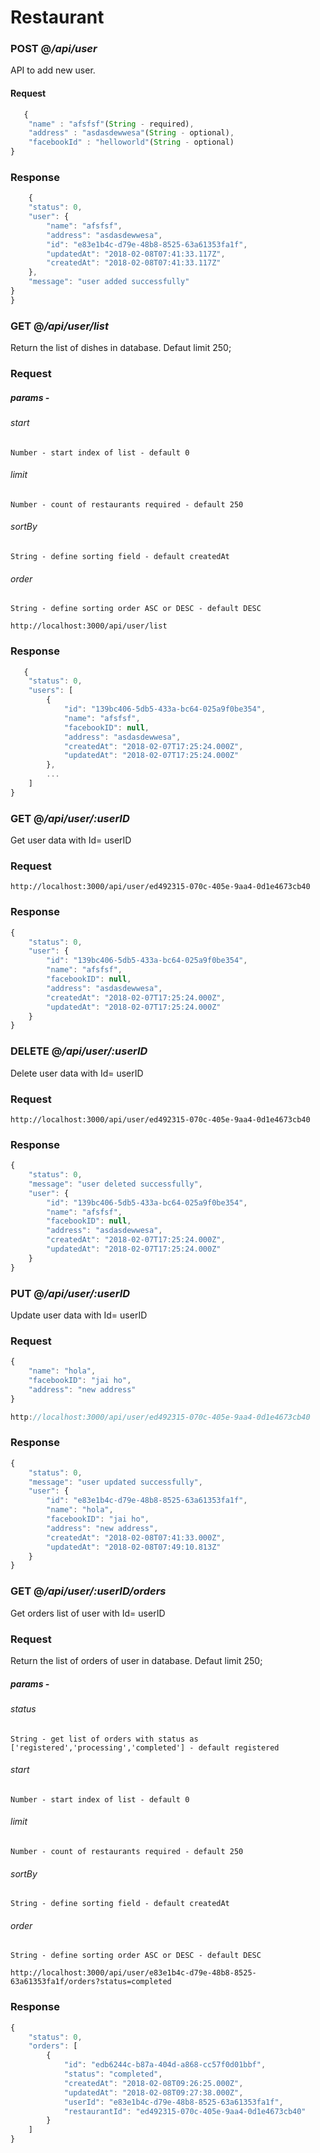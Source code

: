# Restaurant

### POST @*/api/user*

API to add new user.

#### Request

```javascript
   {    
    "name" : "afsfsf"(String - required),
    "address" : "asdasdewwesa"(String - optional),
    "facebookId" : "helloworld"(String - optional)
}
```

### Response


```javascript
    {
    "status": 0,
    "user": {
        "name": "afsfsf",
        "address": "asdasdewwesa",
        "id": "e83e1b4c-d79e-48b8-8525-63a61353fa1f",
        "updatedAt": "2018-02-08T07:41:33.117Z",
        "createdAt": "2018-02-08T07:41:33.117Z"
    },
    "message": "user added successfully"
}
}

```


### GET @*/api/user/list*

Return the list of dishes in database.
Defaut limit 250;

### Request

##### params  -
###### start 
    Number - start index of list - default 0
###### limit
    Number - count of restaurants required - default 250
###### sortBy
    String - define sorting field - default createdAt
###### order
    String - define sorting order ASC or DESC - default DESC

```
http://localhost:3000/api/user/list
```
    
### Response

```javascript
   {
    "status": 0,
    "users": [
        {
            "id": "139bc406-5db5-433a-bc64-025a9f0be354",
            "name": "afsfsf",
            "facebookID": null,
            "address": "asdasdewwesa",
            "createdAt": "2018-02-07T17:25:24.000Z",
            "updatedAt": "2018-02-07T17:25:24.000Z"
        },
        ...
    ]
}
```

### GET @*/api/user/:userID*

Get user data with Id= userID
### Request
```
http://localhost:3000/api/user/ed492315-070c-405e-9aa4-0d1e4673cb40
```

### Response

```javascript
{
    "status": 0,
    "user": {
        "id": "139bc406-5db5-433a-bc64-025a9f0be354",
        "name": "afsfsf",
        "facebookID": null,
        "address": "asdasdewwesa",
        "createdAt": "2018-02-07T17:25:24.000Z",
        "updatedAt": "2018-02-07T17:25:24.000Z"
    }
}

```

### DELETE @*/api/user/:userID*

Delete user data with Id= userID
### Request
```
http://localhost:3000/api/user/ed492315-070c-405e-9aa4-0d1e4673cb40
```

### Response

```javascript
{
    "status": 0,
    "message": "user deleted successfully",
    "user": {
        "id": "139bc406-5db5-433a-bc64-025a9f0be354",
        "name": "afsfsf",
        "facebookID": null,
        "address": "asdasdewwesa",
        "createdAt": "2018-02-07T17:25:24.000Z",
        "updatedAt": "2018-02-07T17:25:24.000Z"
    }
}

```

### PUT @*/api/user/:userID*

Update user data with Id= userID
### Request

```javascript
{
    "name": "hola",
    "facebookID": "jai ho",
    "address": "new address"
}

http://localhost:3000/api/user/ed492315-070c-405e-9aa4-0d1e4673cb40
```

### Response

```javascript
{
    "status": 0,
    "message": "user updated successfully",
    "user": {
        "id": "e83e1b4c-d79e-48b8-8525-63a61353fa1f",
        "name": "hola",
        "facebookID": "jai ho",
        "address": "new address",
        "createdAt": "2018-02-08T07:41:33.000Z",
        "updatedAt": "2018-02-08T07:49:10.813Z"
    }
}

```


### GET @*/api/user/:userID/orders*

Get orders list of user with Id= userID
### Request

Return the list of orders of user in database.
Defaut limit 250;


##### params  -

###### status
    String - get list of orders with status as ['registered','processing','completed'] - default registered

###### start 
    Number - start index of list - default 0
###### limit
    Number - count of restaurants required - default 250
###### sortBy
    String - define sorting field - default createdAt
###### order
    String - define sorting order ASC or DESC - default DESC

```
http://localhost:3000/api/user/e83e1b4c-d79e-48b8-8525-63a61353fa1f/orders?status=completed
```

### Response

```javascript
{
    "status": 0,
    "orders": [
        {
            "id": "edb6244c-b87a-404d-a868-cc57f0d01bbf",
            "status": "completed",
            "createdAt": "2018-02-08T09:26:25.000Z",
            "updatedAt": "2018-02-08T09:27:38.000Z",
            "userId": "e83e1b4c-d79e-48b8-8525-63a61353fa1f",
            "restaurantId": "ed492315-070c-405e-9aa4-0d1e4673cb40"
        }
    ]
}

```